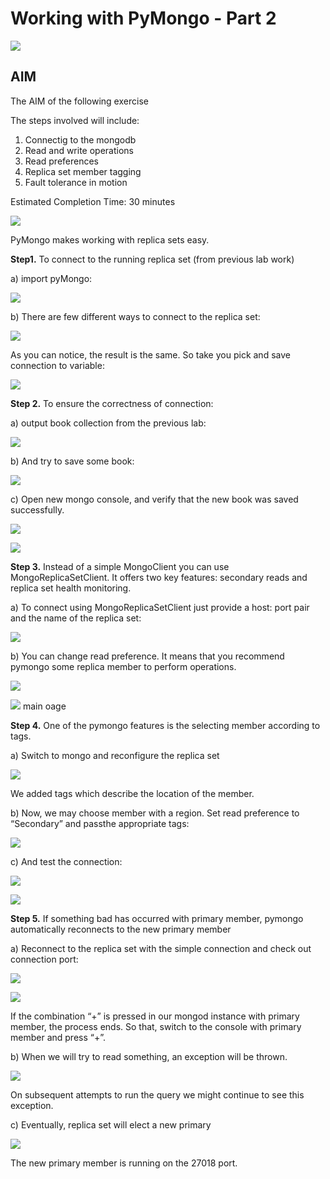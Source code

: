 # Working with PyMongo - Part 2

![](../images/working-with-pymango-1.png)

## AIM

The AIM of the following exercise

The steps involved will include:

1. Connectig to the mongodb
2. Read and write operations
3. Read preferences
4. Replica set member tagging
5. Fault tolerance in motion


Estimated Completion Time: 30 minutes 

![](../images/working-with-pymango-2.png)

PyMongo makes working with replica sets easy.

**Step1.** To connect to the running replica set (from previous lab work)

a)	import pyMongo:

![](../images/working-with-pymango-3.png)

b)	There are few different ways to connect to the replica set:

![](../images/working-with-pymango-4.png)
 
As you can notice, the result is the same. So take you pick and save connection to variable:

![](../images/working-with-pymango-5.png)

**Step 2.** To ensure the correctness of connection:

a)	output book collection from the previous lab:

![](../images/working-with-pymango-6.png)

b)	And try to save some book:

![](../images/working-with-pymango-7.png)
 
c)	Open new mongo console, and verify that the new book was saved successfully.

![](../images/working-with-pymango-8.png)

![](../images/working-with-pymango-9.png) 

**Step 3.** Instead of a simple MongoClient you can use MongoReplicaSetClient. It offers two key features: secondary reads and replica set health monitoring. 

a)	To connect using MongoReplicaSetClient just provide a host: port pair and the name of the replica set:

![](../images/working-with-pymango-10.png)

b)	You can change read preference. It means that you recommend pymongo some replica member to perform operations.

![](../images/working-with-pymango-11.png)

![](../images/working-with-pymango-12.png) main oage

**Step 4.** One of the pymongo features is the selecting member according to tags.

a)	Switch to mongo and reconfigure the replica set

![](../images/working-with-pymango-13.png)

We added tags which describe the location of the member.

b)	Now, we may choose member with a region. Set read preference to “Secondary” and passthe appropriate tags:

![](../images/working-with-pymango-14.png)

c)	And test the connection:

![](../images/working-with-pymango-15.png)

![](../images/working-with-pymango-16.png) 

**Step 5.** If something bad has occurred with primary member, pymongo automatically reconnects to the new primary member

a)	Reconnect to the replica set with the simple connection and check out connection port:

![](../images/working-with-pymango-17.png)

![](../images/working-with-pymango-18.png)

If the combination “<Ctrl>+<C>” is pressed in our mongod instance with primary member, the process ends. So that, switch to the console with primary member and press “<Ctrl>+<C>”.

b)	When we will try to read something, an exception will be thrown.

![](../images/working-with-pymango-19.png)

On subsequent attempts to run the query we might continue to see this exception. 

c)	Eventually, replica set will elect a new primary

![](../images/working-with-pymango-20.png)

The new primary member is running on the 27018 port.




